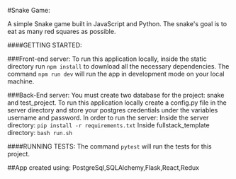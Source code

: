 #Snake Game:

A simple Snake game built in JavaScript and Python.
The snake's goal is to eat as many red squares as possible.

####GETTING STARTED:

###Front-end server:
To run this application locally, inside the static directory run `npm install` to download all the necessary dependencies.
The command `npm run dev` will run the app in development mode on your local machine.

###Back-End server:
You must create two database for the project: snake and test_project.
To run this application locally create a config.py file in the server directory and store your postgres credentials under the variables username and password.
In order to run the server:
Inside the server directory:
`pip install -r requirements.txt`
Inside fullstack_template directory:
`bash run.sh`

####RUNNING TESTS:
The command `pytest` will run the tests for this project.

##App created using:
PostgreSql,SQLAlchemy,Flask,React,Redux
